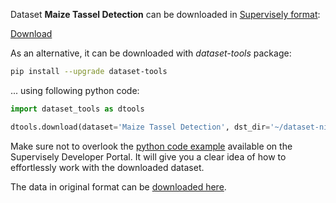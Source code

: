 Dataset **Maize Tassel Detection** can be downloaded in [Supervisely format](https://developer.supervisely.com/api-references/supervisely-annotation-json-format):

 [Download](https://assets.supervisely.com/remote/eyJsaW5rIjogInMzOi8vc3VwZXJ2aXNlbHktZGF0YXNldHMvOTY0X01haXplIFRhc3NlbCBEZXRlY3Rpb24vbWFpemUtdGFzc2VsLWRldGVjdGlvbi1EYXRhc2V0TmluamEudGFyIiwgInNpZyI6ICJxMWxSRTdscGxrUHJWUWRBcGRoV0NObWxkM3lURElvNGlvK1RKY0RvZGNzPSJ9?response-content-disposition=attachment%3B%20filename%3D%22maize-tassel-detection-DatasetNinja.tar%22)

As an alternative, it can be downloaded with *dataset-tools* package:
``` bash
pip install --upgrade dataset-tools
```

... using following python code:
``` python
import dataset_tools as dtools

dtools.download(dataset='Maize Tassel Detection', dst_dir='~/dataset-ninja/')
```
Make sure not to overlook the [python code example](https://developer.supervisely.com/getting-started/python-sdk-tutorials/iterate-over-a-local-project) available on the Supervisely Developer Portal. It will give you a clear idea of how to effortlessly work with the downloaded dataset.

The data in original format can be [downloaded here](https://zenodo.org/record/4922074/files/Maize_Tassels_Recognition.zip?download=1).